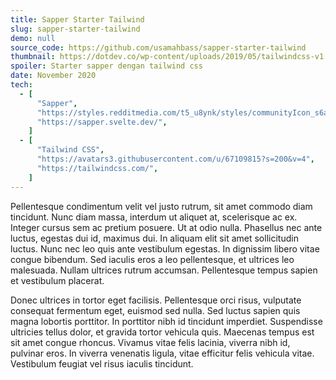 ```yaml
---
title: Sapper Starter Tailwind
slug: sapper-starter-tailwind
demo: null
source_code: https://github.com/usamahbass/sapper-starter-tailwind
thumbnail: https://dotdev.co/wp-content/uploads/2019/05/tailwindcss-v1.png
spoiler: Starter sapper dengan tailwind css
date: November 2020
tech:
  - [
      "Sapper",
      "https://styles.redditmedia.com/t5_u8ynk/styles/communityIcon_s6agobh56o541.png?width=256&s=c053025991637179047f2141be64b3cdc8500cae",
      "https://sapper.svelte.dev/",
    ]
  - [
      "Tailwind CSS",
      "https://avatars3.githubusercontent.com/u/67109815?s=200&v=4",
      "https://tailwindcss.com/",
    ]
---
```


Pellentesque condimentum velit vel justo rutrum, sit amet commodo diam tincidunt. Nunc diam massa, interdum ut aliquet at, scelerisque ac ex. Integer cursus sem ac pretium posuere. Ut at odio nulla. Phasellus nec ante luctus, egestas dui id, maximus dui. In aliquam elit sit amet sollicitudin luctus. Nunc nec leo quis ante vestibulum egestas. In dignissim libero vitae congue bibendum. Sed iaculis eros a leo pellentesque, et ultrices leo malesuada. Nullam ultrices rutrum accumsan. Pellentesque tempus sapien et vestibulum placerat.

Donec ultrices in tortor eget facilisis. Pellentesque orci risus, vulputate consequat fermentum eget, euismod sed nulla. Sed luctus sapien quis magna lobortis porttitor. In porttitor nibh id tincidunt imperdiet. Suspendisse ultricies tellus dolor, et gravida tortor vehicula quis. Maecenas tempus est sit amet congue rhoncus. Vivamus vitae felis lacinia, viverra nibh id, pulvinar eros. In viverra venenatis ligula, vitae efficitur felis vehicula vitae. Vestibulum feugiat vel risus iaculis tincidunt.
